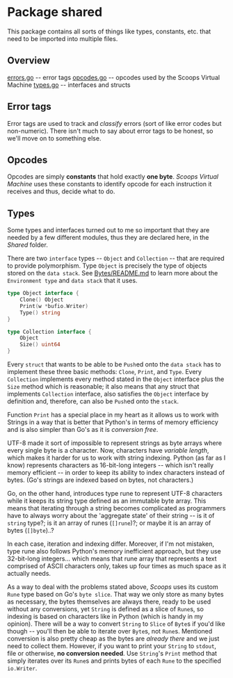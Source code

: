 # Package shared

This package contains all sorts of things like types, constants, etc. that need
to be imported into multiple files.



## Overview

[errors.go]     -- error tags
[opcodes.go]    -- opcodes used by the Scoops Virtual Machine
[types.go]      -- interfaces and structs 

[errors.go]:    ./errors.go
[opcodes.go]:   ./opcodes.go
[types.go]:     ./types.go



## Error tags

Error tags are used to track and *classify* errors (sort of like error codes but
non-numeric). There isn't much to say about error tags to be honest, so we'll
move on to something else.



## Opcodes

Opcodes are simply **constants** that hold exactly **one byte**.
*Scoops Virtual Machine* uses these constants to identify opcode for each
instruction it receives and thus, decide what to do.



## Types

Some types and interfaces turned out to me so important that they are needed by
a few different modules, thus they are declared here, in the *Shared* folder.

There are two `interface` types -- `Object` and `Collection` -- that are 
required to provide polymorphism. Type `Object` is precisely the type of objects
stored on the `data stack`. See [Bytes/README.md](../Bytes/README.md) to learn
more about the `Environment type` and `data stack` that it uses.

```go
type Object interface {
    Clone() Object
    Print(w *bufio.Writer)
    Type() string
}

type Collection interface {
    Object
    Size() uint64
}
```

Every `struct` that wants to be able to be `Push`ed onto the `data stack` has to
implement these three basic methods: `Clone`, `Print`, and `Type`. Every
`Collection` implements every method stated in the `Object` interface plus the
`Size` method which is reasonable; it also means that any struct that implements
`Collection` interface, also satisfies the `Object` interface by definition and,
therefore, can also be `Push`ed onto the `stack`.

Function `Print` has a special place in my heart as it allows us to work with
Strings in a way that is better that Python's in terms of memory efficiency and
is also simpler than Go's as it is *conversion free*.

UTF-8 made it sort of impossible to represent strings as byte arrays where every
single byte is a character. Now, characters have *variable length*, which makes 
it harder for us to work with string indexing. Python (as far as I know) 
represents characters as 16-bit-long integers -- which isn't really memory 
efficient -- in order to keep its ability to index characters instead of bytes.
(Go's strings are indexed based on bytes, not characters.)

Go, on the other hand, introduces type rune to represent UTF-8 characters while
it keeps its string type defined as an immutable byte array. This means that 
iterating through a string becomes complicated as programmers have to always 
worry about the 'aggregate state' of their string -- is it of `string` type?; is 
it an array of runes (`[]rune`)?; or maybe it is an array of bytes (`[]byte`)..? 

In each case, iteration and indexing differ. Moreover, if I'm not mistaken, type
rune also follows Python's memory inefficient approach, but they use 32-bit-long
integers... which means that rune array that represents a text comprised of 
ASCII characters only, takes up four times as much space as it actually needs.

As a way to deal with the problems stated above, *Scoops* uses its custom `Rune`
type based on Go's `byte slice`. That way we only store as many bytes as 
necessary, the bytes themselves are always there, ready to be used without any 
conversions, yet `String` is defined as a slice of `Rune`s, so indexing is based
on characters like in Python (which is handy in my opinion). There will be a way
to convert `String` to `Slice` of `Byte`s if you'd like though -- you'll then be
able to iterate over `Byte`s, not `Rune`s. Mentioned conversion is also pretty
cheap as the bytes are *already there* and we just need to collect them. 
However, if you want to print your `String` to `stdout`, file or otherwise,
**no conversion needed**. Use `String`'s `Print` method that simply iterates
over its `Rune`s and prints bytes of each `Rune` to the specified `io.Writer`.